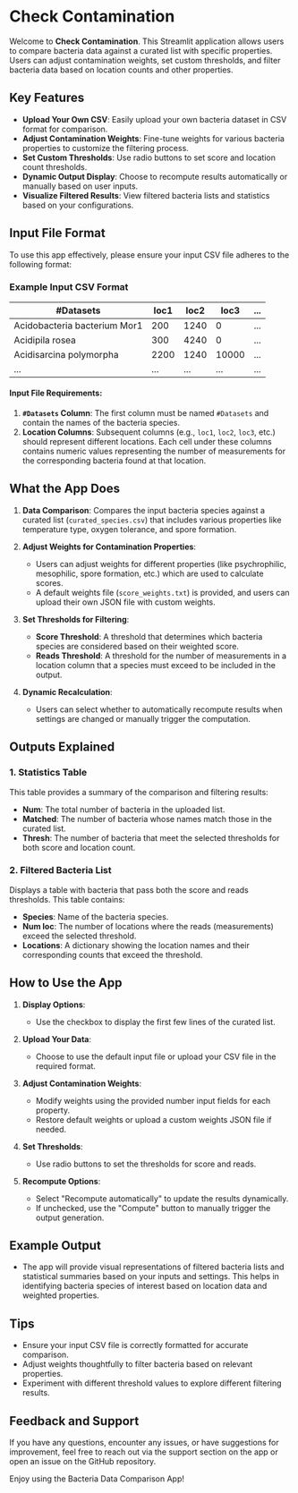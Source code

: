 # Check Contamination

Welcome to **Check Contamination**. This Streamlit application allows users to compare bacteria data against a curated list with specific properties. Users can adjust contamination weights, set custom thresholds, and filter bacteria data based on location counts and other properties.

## Key Features

- **Upload Your Own CSV**: Easily upload your own bacteria dataset in CSV format for comparison.
- **Adjust Contamination Weights**: Fine-tune weights for various bacteria properties to customize the filtering process.
- **Set Custom Thresholds**: Use radio buttons to set score and location count thresholds.
- **Dynamic Output Display**: Choose to recompute results automatically or manually based on user inputs.
- **Visualize Filtered Results**: View filtered bacteria lists and statistics based on your configurations.

## Input File Format

To use this app effectively, please ensure your input CSV file adheres to the following format:

### Example Input CSV Format

| #Datasets                      | loc1 | loc2 | loc3 | ... |
|--------------------------------|------|------|------|-----|
| Acidobacteria bacterium Mor1   | 200  | 1240 | 0    | ... |
| Acidipila rosea                | 300  | 4240 | 0    | ... |
| Acidisarcina polymorpha        | 2200 | 1240 | 10000| ... |
| ...                            | ...  | ...  | ...  | ... |

#### Input File Requirements:
1. **`#Datasets` Column**: The first column must be named `#Datasets` and contain the names of the bacteria species.
2. **Location Columns**: Subsequent columns (e.g., `loc1`, `loc2`, `loc3`, etc.) should represent different locations. Each cell under these columns contains numeric values representing the number of measurements for the corresponding bacteria found at that location.

## What the App Does

1. **Data Comparison**: Compares the input bacteria species against a curated list (`curated_species.csv`) that includes various properties like temperature type, oxygen tolerance, and spore formation.
   
2. **Adjust Weights for Contamination Properties**:
   - Users can adjust weights for different properties (like psychrophilic, mesophilic, spore formation, etc.) which are used to calculate scores.
   - A default weights file (`score_weights.txt`) is provided, and users can upload their own JSON file with custom weights.
   
3. **Set Thresholds for Filtering**:
   - **Score Threshold**: A threshold that determines which bacteria species are considered based on their weighted score.
   - **Reads Threshold**: A threshold for the number of measurements in a location column that a species must exceed to be included in the output.

4. **Dynamic Recalculation**:
   - Users can select whether to automatically recompute results when settings are changed or manually trigger the computation.

## Outputs Explained

### 1. **Statistics Table**

This table provides a summary of the comparison and filtering results:
- **Num**: The total number of bacteria in the uploaded list.
- **Matched**: The number of bacteria whose names match those in the curated list.
- **Thresh**: The number of bacteria that meet the selected thresholds for both score and location count.

### 2. **Filtered Bacteria List**

Displays a table with bacteria that pass both the score and reads thresholds. This table contains:
- **Species**: Name of the bacteria species.
- **Num loc**: The number of locations where the reads (measurements) exceed the selected threshold.
- **Locations**: A dictionary showing the location names and their corresponding counts that exceed the threshold.

## How to Use the App

1. **Display Options**:
   - Use the checkbox to display the first few lines of the curated list.

2. **Upload Your Data**:
   - Choose to use the default input file or upload your CSV file in the required format.

3. **Adjust Contamination Weights**:
   - Modify weights using the provided number input fields for each property.
   - Restore default weights or upload a custom weights JSON file if needed.

4. **Set Thresholds**:
   - Use radio buttons to set the thresholds for score and reads.

5. **Recompute Options**:
   - Select "Recompute automatically" to update the results dynamically.
   - If unchecked, use the "Compute" button to manually trigger the output generation.

## Example Output

- The app will provide visual representations of filtered bacteria lists and statistical summaries based on your inputs and settings. This helps in identifying bacteria species of interest based on location data and weighted properties.

## Tips

- Ensure your input CSV file is correctly formatted for accurate comparison.
- Adjust weights thoughtfully to filter bacteria based on relevant properties.
- Experiment with different threshold values to explore different filtering results.

## Feedback and Support

If you have any questions, encounter any issues, or have suggestions for improvement, feel free to reach out via the support section on the app or open an issue on the GitHub repository.

Enjoy using the Bacteria Data Comparison App!
